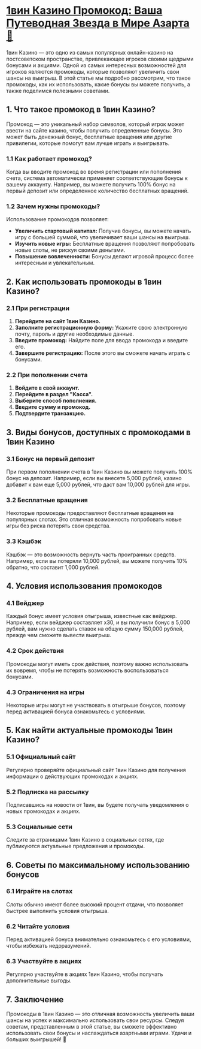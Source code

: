 # [1вин Казино Промокод: Ваша Путеводная Звезда в Мире Азарта 🎉](https://brandplay.link/9sD8CZLQ)

1вин Казино — это одно из самых популярных онлайн-казино на постсоветском пространстве, привлекающее игроков своими щедрыми бонусами и акциями. Одной из самых интересных возможностей для игроков являются промокоды, которые позволяют увеличить свои шансы на выигрыш. В этой статье мы подробно рассмотрим, что такое промокоды, как их использовать, какие бонусы вы можете получить, а также поделимся полезными советами.

## 1. Что такое промокод в 1вин Казино?

Промокод — это уникальный набор символов, который игрок может ввести на сайте казино, чтобы получить определенные бонусы. Это может быть денежный бонус, бесплатные вращения или другие привилегии, которые помогут вам лучше играть и выигрывать.

### 1.1 Как работает промокод?

Когда вы вводите промокод во время регистрации или пополнения счета, система автоматически применяет соответствующие бонусы к вашему аккаунту. Например, вы можете получить 100% бонус на первый депозит или определенное количество бесплатных вращений.

### 1.2 Зачем нужны промокоды?

Использование промокодов позволяет:

* **Увеличить стартовый капитал:** Получив бонусы, вы можете начать игру с большей суммой, что увеличивает ваши шансы на выигрыш.
* **Изучить новые игры:** Бесплатные вращения позволяют попробовать новые слоты, не рискуя своими деньгами.
* **Повышение вовлеченности:** Бонусы делают игровой процесс более интересным и увлекательным.

## 2. Как использовать промокоды в 1вин Казино?

### 2.1 При регистрации

1. **Перейдите на сайт 1вин Казино.**
2. **Заполните регистрационную форму:** Укажите свою электронную почту, пароль и другие необходимые данные.
3. **Введите промокод:** Найдите поле для ввода промокода и введите его.
4. **Завершите регистрацию:** После этого вы сможете начать играть с бонусами.

### 2.2 При пополнении счета

1. **Войдите в свой аккаунт.**
2. **Перейдите в раздел "Касса".**
3. **Выберите способ пополнения.**
4. **Введите сумму и промокод.**
5. **Подтвердите транзакцию.**

## 3. Виды бонусов, доступных с промокодами в 1вин Казино

### 3.1 Бонус на первый депозит

При первом пополнении счета в 1вин Казино вы можете получить 100% бонус на депозит. Например, если вы внесете 5,000 рублей, казино добавит к вам еще 5,000 рублей, что даст вам 10,000 рублей для игры.

### 3.2 Бесплатные вращения

Некоторые промокоды предоставляют бесплатные вращения на популярных слотах. Это отличная возможность попробовать новые игры без риска потерять свои средства.

### 3.3 Кэшбэк

Кэшбэк — это возможность вернуть часть проигранных средств. Например, если вы потеряли 10,000 рублей, вы можете получить 10% обратно, что составит 1,000 рублей.

## 4. Условия использования промокодов

### 4.1 Вейджер

Каждый бонус имеет условия отыгрыша, известные как вейджер. Например, если вейджер составляет x30, и вы получили бонус в 5,000 рублей, вам нужно сделать ставок на общую сумму 150,000 рублей, прежде чем сможете вывести выигрыш.

### 4.2 Срок действия

Промокоды могут иметь срок действия, поэтому важно использовать их вовремя, чтобы не потерять возможность воспользоваться бонусами.

### 4.3 Ограничения на игры

Некоторые игры могут не участвовать в отыгрыше бонусов, поэтому перед активацией бонуса ознакомьтесь с условиями.

## 5. Как найти актуальные промокоды 1вин Казино?

### 5.1 Официальный сайт

Регулярно проверяйте официальный сайт 1вин Казино для получения информации о действующих промокодах и акциях.

### 5.2 Подписка на рассылку

Подписавшись на новости от 1вин, вы будете получать уведомления о новых промокодах и акциях.

### 5.3 Социальные сети

Следите за страницами 1вин Казино в социальных сетях, где публикуются актуальные предложения и промокоды.

## 6. Советы по максимальному использованию бонусов

### 6.1 Играйте на слотах

Слоты обычно имеют более высокий процент отдачи, что позволяет быстрее выполнить условия отыгрыша.

### 6.2 Читайте условия

Перед активацией бонуса внимательно ознакомьтесь с его условиями, чтобы избежать недоразумений.

### 6.3 Участвуйте в акциях

Регулярно участвуйте в акциях 1вин Казино, чтобы получать дополнительные выгоды.

## 7. Заключение

Промокоды в 1вин Казино — это отличная возможность увеличить ваши шансы на успех и максимально использовать свои ресурсы. Следуя советам, представленным в этой статье, вы сможете эффективно использовать свои бонусы и наслаждаться азартными играми. Удачи и больших выигрышей! 🎊
